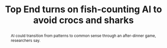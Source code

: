 ---
category: news
title: Pictionary may provide AI with common sense
abstract: AI could transition from patterns to common sense through an after-dinner game, researchers say.
publishedDateTime: 2019-02-06T11:01:21Z
sourceUrl: https://www.msn.com/en-us/System.Threading.Tasks.Task`1[System.String]/System.Threading.Tasks.Task`1[System.String]/pictionary-may-provide-ai-with-common-sense/ar-BBTeNt7
type: article

provider:
  name: ZDNet
  id: default
tags:
  - AI

images: 
    - url: http://img-s-msn-com.akamaized.net/tenant/amp/entityid/BBQhnHo.img
width: 570
height: 322
quality: 74
title: Top End turns on fish-counting AI to avoid crocs and sharks
attribution: 
focalRegion:
  x1: None
  x2: None
  y1: None
  y2: None

---